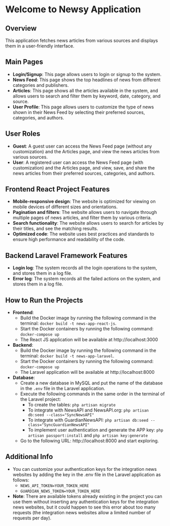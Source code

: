 
# Welcome to Newsy Application
## Overview
This application fetches news articles from various sources and displays them in a user-friendly interface.
## Main Pages
- **Login/Signup**: This page allows users to login or signup to the system.
- **News Feed**: This page shows the top headlines of news from different categories and publishers.
- **Articles**: This page shows all the articles available in the system, and allows users to search and filter them by keyword, date, category, and source.
- **User Profile**: This page allows users to customize the type of news shown in their News Feed by selecting their preferred sources, categories, and authors.
## User Roles
- **Guest**: A guest user can access the News Feed page (without any customization) and the Articles page, and view the news articles from various sources.
- **User**: A registered user can access the News Feed page (with customization) and the Articles page, and view, save, and share the news articles from their preferred sources, categories, and authors.
## Frontend React Project Features
- **Mobile-responsive design**: The website is optimized for viewing on mobile devices of different sizes and orientations.
- **Pagination and filters**: The website allows users to navigate through multiple pages of news articles, and filter them by various criteria.
- **Search functionality**: The website allows users to search for articles by their titles, and see the matching results.
- **Optimized code**: The website uses best practices and standards to ensure high performance and readability of the code.
## Backend Laravel Framework Features
- **Login log**: The system records all the login operations to the system, and stores them in a log file.
- **Error log**: The system records all the failed actions on the system, and stores them in a log file.
## How to Run the Projects
- **Frontend**:
    - Build the Docker image by running the following command in the terminal: `docker build -t news-app-react-js`.
    - Start the Docker containers by running the following command: `docker-compose up`
    - The React JS application will be available at http://localhost:3000
- **Backend**:
    - Build the Docker image by running the following command in the terminal: `docker build -t news-app-laravel`.
    - Start the Docker containers by running the following command: `docker-compose up`
    - The Laravel application will be available at http://localhost:8000
- **Database**:
    - Create a new database in MySQL and put the name of the database in the `.env` file in the Laravel application.
    - Execute the following commands in the same order in the terminal of the Laravel project:
        - To create the tables: `php artisan migrate`
        - To integrate with NewsAPI and NewsAPI.org: `php artisan db:seed --class="SyncNewsAPI"`
        - To integrate with GuardianNewsAPI: `php artisan db:seed --class="SyncGuardianNewsAPI"`
        - To implement user authentication and generate the APP key: `php artisan passport:install` and `php artisan key:generate`
    - Go to the following URL: http://localhost:8000 and start exploring.
## Additional Info
- You can customize your authentication keys for the integration news websites by adding the key in the .env file in the Laravel application as follows:
    - `NEWS_API_TOKEN=YOUR_TOKEN_HERE`
    - `GUARDIAN_NEWS_TOKEN=YOUR_TOKEN_HERE`
- **Note**: There are available tokens already existing in the project you can use them without inserting any authentication keys for the integration news websites, but it could happen to see this error about too many requests (the integration news websites allow a limited number of requests per day).
